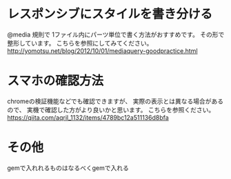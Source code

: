 # レスポンシブにスタイルを書き分ける
@media 規則で 1ファイル内にパーツ単位で書く方法がおすすめです。
その形で整形しています。
こちらを参照にしてみてください。
http://yomotsu.net/blog/2012/10/01/mediaquery-goodpractice.html

# スマホの確認方法
chromeの検証機能などでも確認できますが、
実際の表示とは異なる場合があるので、
実機で確認した方がより良いかと思います。
こちらを参照ください。
https://qiita.com/aqril_1132/items/4789bc12a511136d8bfa

# その他
gemで入れれるものはなるべくgemで入れる

